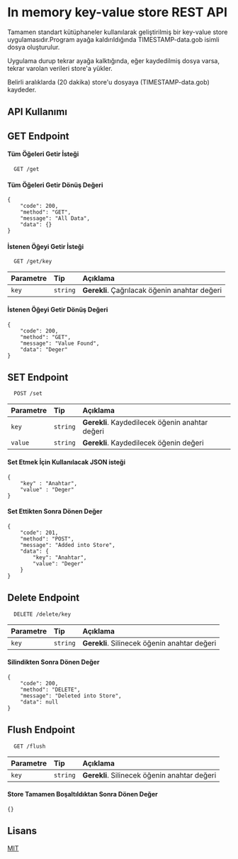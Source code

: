 
# In memory key-value store REST API

Tamamen standart kütüphaneler kullanılarak geliştirilmiş bir key-value store uygulamasıdır.Program ayağa kaldırıldığında TIMESTAMP-data.gob isimli dosya oluşturulur.

Uygulama durup tekrar ayağa kalktığında, eğer
kaydedilmiş dosya varsa, tekrar varolan verileri store'a yükler.

Belirli aralıklarda (20 dakika) store'u dosyaya (TIMESTAMP-data.gob) kaydeder.

## API Kullanımı


## GET Endpoint
#### Tüm Öğeleri Getir İsteği

```
  GET /get
```
#### Tüm Öğeleri Getir Dönüş Değeri
````
{
    "code": 200,
    "method": "GET",
    "message": "All Data",
    "data": {}
}
````

#### İstenen Öğeyi Getir İsteği
```
  GET /get/key
```

| Parametre | Tip     | Açıklama                       |
| :-------- | :------- | :-------------------------------- |
| `key`      | `string` | **Gerekli**. Çağrılacak öğenin anahtar değeri |

#### İstenen Öğeyi Getir Dönüş Değeri

````
{
    "code": 200,
    "method": "GET",
    "message": "Value Found",
    "data": "Deger"
}
````


## SET Endpoint
```
  POST /set
```

| Parametre | Tip     | Açıklama                       |
| :-------- | :------- | :-------------------------------- |
| `key`      | `string` | **Gerekli**. Kaydedilecek öğenin anahtar değeri |
| `value`      | `string` | **Gerekli**. Kaydedilecek öğenin değeri |


#### Set Etmek İçin Kullanılacak JSON isteği
````
{
    "key" : "Anahtar",
    "value" : "Deger"
}
````
#### Set Ettikten Sonra Dönen Değer
````
{
    "code": 201,
    "method": "POST",
    "message": "Added into Store",
    "data": {
        "key": "Anahtar",
        "value": "Deger"
    }
}
````


## Delete Endpoint
```
  DELETE /delete/key
```

| Parametre | Tip     | Açıklama                       |
| :-------- | :------- | :-------------------------------- |
| `key`      | `string` | **Gerekli**. Silinecek öğenin anahtar değeri |


#### Silindikten Sonra Dönen Değer

````
{
    "code": 200,
    "method": "DELETE",
    "message": "Deleted into Store",
    "data": null
}
````


## Flush Endpoint
```
  GET /flush
```

| Parametre | Tip     | Açıklama                       |
| :-------- | :------- | :-------------------------------- |
| `key`      | `string` | **Gerekli**. Silinecek öğenin anahtar değeri |


#### Store Tamamen Boşaltıldıktan Sonra Dönen Değer

````
{}
````
## Lisans

[MIT](https://choosealicense.com/licenses/mit/)

  
